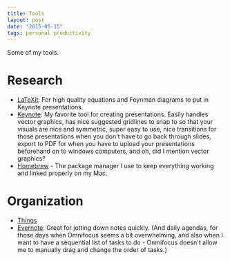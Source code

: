 ```yaml
---
title: Tools
layout: post
date: "2015-05-15"
tags: personal productivity
---
```


Some of my tools.

Research
========

* [LaTeXit](www.chachatelier.fr/latexit/): For high quality equations and Feynman diagrams to put in Keynote presentations.
* [Keynote](https://www.apple.com/mac/keynote/): My favorite tool for creating presentations. Easily handles vector graphics, has nice suggested gridlines to snap to so that your visuals are nice and symmetric, super easy to use, nice transitions for those presentations when you don't have to go back through slides, export to PDF for when you have to upload your presentations beforehand on to windows computers, and oh, did I mention vector graphics?
* [Homebrew](http://brew.sh) - The package manager I use to keep everything working and linked properly on my Mac.

Organization
============

* [Things](https://culturedcode.com/things/)
* [Evernote](www.evernote.com): Great for jotting down notes quickly. (And daily agendas, for those days when Omnifocus seems a bit overwhelming, and also when I want to have a sequential list of tasks to do - Omnifocus doesn't allow me to manually drag and change the order of tasks.)
